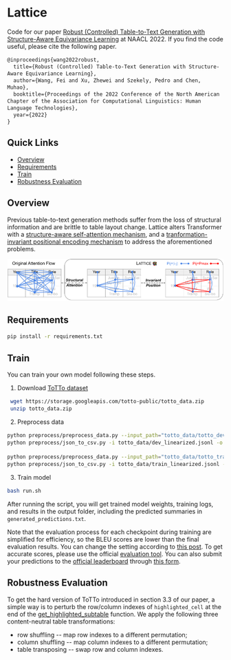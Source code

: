 # Lattice
Code for our paper [Robust (Controlled) Table-to-Text Generation with Structure-Aware Equivariance Learning](https://arxiv.org/abs/2205.03972) at NAACL 2022.
If you find the code useful, please cite the following paper.
```
@inproceedings{wang2022robust,
  title={Robust (Controlled) Table-to-Text Generation with Structure-Aware Equivariance Learning},
  author={Wang, Fei and Xu, Zhewei and Szekely, Pedro and Chen, Muhao},
  booktitle={Proceedings of the 2022 Conference of the North American Chapter of the Association for Computational Linguistics: Human Language Technologies},
  year={2022}
}
```

## Quick Links
  - [Overview](#overview)
  - [Requirements](#requirements)
  - [Train](#train)
  - [Robustness Evaluation](#robustness-evaluation)


## Overview
Previous table-to-text generation methods suffer from the loss of structural information and are brittle to table layout change. Lattice alters Transformer with a [structure-aware self-attention mechanism](model/structural_attention.py), and a [tranformation-invariant positional encoding mechanism](model/invariant_position.py) to address the aforementioned problems.

![](figure/model.png)


## Requirements
```bash
pip install -r requirements.txt
```

## Train
You can train your own model following these steps.

1. Download [ToTTo dataset](https://github.com/google-research-datasets/totto)
```bash
 wget https://storage.googleapis.com/totto-public/totto_data.zip
 unzip totto_data.zip
```

2. Preprocess data
```bash
python preprocess/preprocess_data.py --input_path="totto_data/totto_dev_data.jsonl" --output_path="totto_data/dev_linearized.jsonl"
python preprocess/json_to_csv.py -i totto_data/dev_linearized.jsonl -o totto_data/dev.csv

python preprocess/preprocess_data.py --input_path="totto_data/totto_train_data.jsonl" --output_path="totto_data/train_linearized.jsonl"
python preprocess/json_to_csv.py -i totto_data/train_linearized.jsonl -o totto_data/train.csv
```

3. Train model
```bash
bash run.sh
```

After running the script, you will get trained model weights, training logs, and results in the output folder, including the predicted summaries in `generated_predictions.txt`.

Note that the evaluation process for each checkpoint during training are simplified for efficiency, so the BLEU scores are lower than the final evaluation results. You can change the setting according to [this post](https://discuss.huggingface.co/t/evaluation-results-metric-during-training-is-different-from-the-evaluation-results-at-the-end/15401). To get accurate scores, please use the official [evaluation tool](https://github.com/google-research/language/tree/master/language/totto). You can also submit your predictions to the [official leaderboard](https://github.com/google-research-datasets/totto) through [this form](https://forms.gle/AcF9TRqWrPhPzztt7).

## Robustness Evaluation
To get the hard version of ToTTo introduced in section 3.3 of our paper, a simple way is to perturb the row/column indexes of `highlighted_cell` at the end of the [get_highlighted_subtable](https://github.com/luka-group/Lattice/blob/3cb2dab5769052e189a16f98022278cc4e9e12f8/preprocess/preprocess_utils.py#L64) function. We apply the following three content-neutral table transformations:
* row shuffling -- map row indexes to a different permutation;
* column shuffling -- map column indexes to a different permutation;
* table transposing -- swap row and column indexes.


